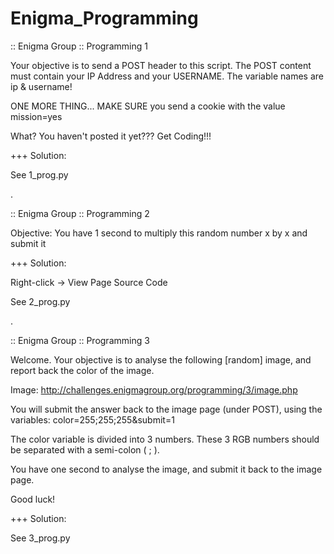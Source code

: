 # Enigma_Programming

:: Enigma Group :: Programming 1

Your objective is to send a POST header to this script. The POST content must contain your IP Address and your USERNAME. The variable names are ip & username!

ONE MORE THING... MAKE SURE you send a cookie with the value mission=yes

What? You haven't posted it yet??? Get Coding!!! 

+++ Solution:

  See 1_prog.py

.

:: Enigma Group :: Programming 2

Objective:
You have 1 second to multiply this random number x by x and submit it

+++ Solution:

  Right-click -> View Page Source Code

  See 2_prog.py

.

:: Enigma Group :: Programming 3

Welcome. Your objective is to analyse the following [random] image, and report back the color of the image.

Image: http://challenges.enigmagroup.org/programming/3/image.php

You will submit the answer back to the image page (under POST), using the variables:
color=255;255;255&submit=1

The color variable is divided into 3 numbers. These 3 RGB numbers should be separated with a semi-colon ( ; ).

You have one second to analyse the image, and submit it back to the image page.

Good luck!

+++ Solution:

  See 3_prog.py
